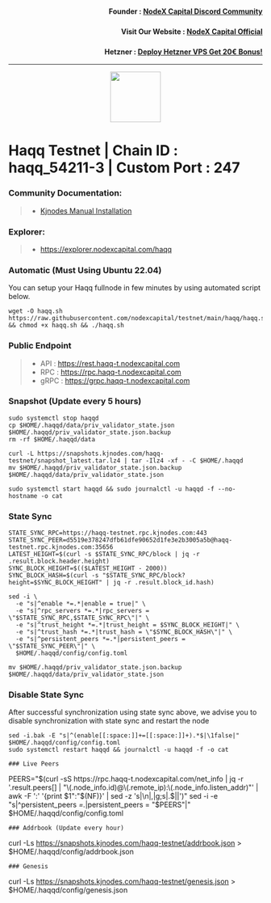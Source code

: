<h3><p style="font-size:14px" align="right">Founder :
<a href="https://discord.gg/nodexcapital" target="_blank">NodeX Capital Discord Community</a></p></h3>
<h3><p style="font-size:14px" align="right">Visit Our Website :
<a href="https://discord.gg/nodexcapital" target="_blank">NodeX Capital Official</a></p></h3>
<h3><p style="font-size:14px" align="right">Hetzner :
<a href="https://hetzner.cloud/?ref=bMTVi7dcwSgA" target="_blank">Deploy Hetzner VPS Get 20€ Bonus!</a></h3>
<hr>

<p align="center">
  <img height="100" height="auto" src="https://avatars.githubusercontent.com/u/108229184?s=200&v=4">
</p>

# Haqq Testnet | Chain ID : haqq_54211-3 | Custom Port : 247

### Community Documentation:
>- [Kjnodes Manual Installation](https://services.kjnodes.com/home/testnet/haqq/installation)

### Explorer:
>-  https://explorer.nodexcapital.com/haqq

### Automatic  (Must Using Ubuntu 22.04)
You can setup your Haqq fullnode in few minutes by using automated script below.
```
wget -O haqq.sh https://raw.githubusercontent.com/nodexcapital/testnet/main/haqq/haqq.sh && chmod +x haqq.sh && ./haqq.sh
```
### Public Endpoint

>- API : https://rest.haqq-t.nodexcapital.com
>- RPC : https://rpc.haqq-t.nodexcapital.com
>- gRPC : https://grpc.haqq-t.nodexcapital.com

### Snapshot (Update every 5 hours)
```
sudo systemctl stop haqqd
cp $HOME/.haqqd/data/priv_validator_state.json $HOME/.haqqd/priv_validator_state.json.backup
rm -rf $HOME/.haqqd/data

curl -L https://snapshots.kjnodes.com/haqq-testnet/snapshot_latest.tar.lz4 | tar -Ilz4 -xf - -C $HOME/.haqqd
mv $HOME/.haqqd/priv_validator_state.json.backup $HOME/.haqqd/data/priv_validator_state.json

sudo systemctl start haqqd && sudo journalctl -u haqqd -f --no-hostname -o cat
```

### State Sync
```
STATE_SYNC_RPC=https://haqq-testnet.rpc.kjnodes.com:443
STATE_SYNC_PEER=d5519e378247dfb61dfe90652d1fe3e2b3005a5b@haqq-testnet.rpc.kjnodes.com:35656
LATEST_HEIGHT=$(curl -s $STATE_SYNC_RPC/block | jq -r .result.block.header.height)
SYNC_BLOCK_HEIGHT=$(($LATEST_HEIGHT - 2000))
SYNC_BLOCK_HASH=$(curl -s "$STATE_SYNC_RPC/block?height=$SYNC_BLOCK_HEIGHT" | jq -r .result.block_id.hash)

sed -i \
  -e "s|^enable *=.*|enable = true|" \
  -e "s|^rpc_servers *=.*|rpc_servers = \"$STATE_SYNC_RPC,$STATE_SYNC_RPC\"|" \
  -e "s|^trust_height *=.*|trust_height = $SYNC_BLOCK_HEIGHT|" \
  -e "s|^trust_hash *=.*|trust_hash = \"$SYNC_BLOCK_HASH\"|" \
  -e "s|^persistent_peers *=.*|persistent_peers = \"$STATE_SYNC_PEER\"|" \
  $HOME/.haqqd/config/config.toml

mv $HOME/.haqqd/priv_validator_state.json.backup $HOME/.haqqd/data/priv_validator_state.json
```
### Disable State Sync 
After successful synchronization using state sync above, we advise you to disable synchronization with state sync and restart the node
```
sed -i.bak -E "s|^(enable[[:space:]]+=[[:space:]]+).*$|\1false|" $HOME/.haqqd/config/config.toml
sudo systemctl restart haqqd && journalctl -u haqqd -f -o cat

### Live Peers
```
PEERS="$(curl -sS https://rpc.haqq-t.nodexcapital.com/net_info | jq -r '.result.peers[] | "\(.node_info.id)@\(.remote_ip):\(.node_info.listen_addr)"' | awk -F ':' '{print $1":"$(NF)}' | sed -z 's|\n|,|g;s|.$||')"
sed -i -e "s|^persistent_peers *=.*|persistent_peers = \"$PEERS\"|" $HOME/.haqqd/config/config.toml
```
### Addrbook (Update every hour)
```
curl -Ls https://snapshots.kjnodes.com/haqq-testnet/addrbook.json > $HOME/.haqqd/config/addrbook.json
```
### Genesis
```
curl -Ls https://snapshots.kjnodes.com/haqq-testnet/genesis.json > $HOME/.haqqd/config/genesis.json
```
